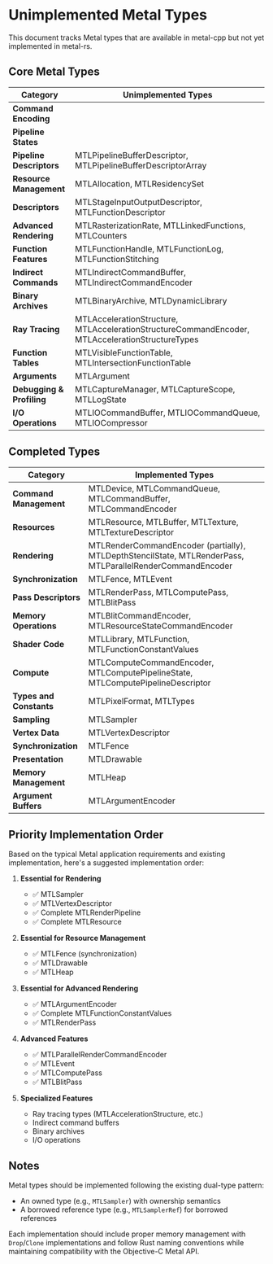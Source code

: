 # Unimplemented Metal Types

This document tracks Metal types that are available in metal-cpp but not yet implemented in metal-rs.

## Core Metal Types

| Category | Unimplemented Types |
|----------|---------------------|
| **Command Encoding** | |
| **Pipeline States** | |
| **Pipeline Descriptors** | MTLPipelineBufferDescriptor, MTLPipelineBufferDescriptorArray |
| **Resource Management** | MTLAllocation, MTLResidencySet |
| **Descriptors** | MTLStageInputOutputDescriptor, MTLFunctionDescriptor |
| **Advanced Rendering** | MTLRasterizationRate, MTLLinkedFunctions, MTLCounters |
| **Function Features** | MTLFunctionHandle, MTLFunctionLog, MTLFunctionStitching |
| **Indirect Commands** | MTLIndirectCommandBuffer, MTLIndirectCommandEncoder |
| **Binary Archives** | MTLBinaryArchive, MTLDynamicLibrary |
| **Ray Tracing** | MTLAccelerationStructure, MTLAccelerationStructureCommandEncoder, MTLAccelerationStructureTypes |
| **Function Tables** | MTLVisibleFunctionTable, MTLIntersectionFunctionTable |
| **Arguments** | MTLArgument |
| **Debugging & Profiling** | MTLCaptureManager, MTLCaptureScope, MTLLogState |
| **I/O Operations** | MTLIOCommandBuffer, MTLIOCommandQueue, MTLIOCompressor |

## Completed Types

| Category | Implemented Types |
|----------|-------------------|
| **Command Management** | MTLDevice, MTLCommandQueue, MTLCommandBuffer, MTLCommandEncoder |
| **Resources** | MTLResource, MTLBuffer, MTLTexture, MTLTextureDescriptor |
| **Rendering** | MTLRenderCommandEncoder (partially), MTLDepthStencilState, MTLRenderPass, MTLParallelRenderCommandEncoder |
| **Synchronization** | MTLFence, MTLEvent |
| **Pass Descriptors** | MTLRenderPass, MTLComputePass, MTLBlitPass |
| **Memory Operations** | MTLBlitCommandEncoder, MTLResourceStateCommandEncoder |
| **Shader Code** | MTLLibrary, MTLFunction, MTLFunctionConstantValues |
| **Compute** | MTLComputeCommandEncoder, MTLComputePipelineState, MTLComputePipelineDescriptor |
| **Types and Constants** | MTLPixelFormat, MTLTypes |
| **Sampling** | MTLSampler |
| **Vertex Data** | MTLVertexDescriptor |
| **Synchronization** | MTLFence |
| **Presentation** | MTLDrawable |
| **Memory Management** | MTLHeap |
| **Argument Buffers** | MTLArgumentEncoder |

## Priority Implementation Order

Based on the typical Metal application requirements and existing implementation, here's a suggested implementation order:

1. **Essential for Rendering**
   - ✅ MTLSampler
   - ✅ MTLVertexDescriptor
   - ✅ Complete MTLRenderPipeline
   - ✅ Complete MTLResource

2. **Essential for Resource Management**
   - ✅ MTLFence (synchronization)
   - ✅ MTLDrawable
   - ✅ MTLHeap

3. **Essential for Advanced Rendering**
   - ✅ MTLArgumentEncoder
   - ✅ Complete MTLFunctionConstantValues
   - ✅ MTLRenderPass

4. **Advanced Features**
   - ✅ MTLParallelRenderCommandEncoder
   - ✅ MTLEvent
   - ✅ MTLComputePass
   - ✅ MTLBlitPass

5. **Specialized Features**
   - Ray tracing types (MTLAccelerationStructure, etc.)
   - Indirect command buffers
   - Binary archives
   - I/O operations

## Notes

Metal types should be implemented following the existing dual-type pattern:

- An owned type (e.g., `MTLSampler`) with ownership semantics
- A borrowed reference type (e.g., `MTLSamplerRef`) for borrowed references

Each implementation should include proper memory management with `Drop`/`Clone` implementations and follow Rust naming conventions while maintaining compatibility with the Objective-C Metal API.
